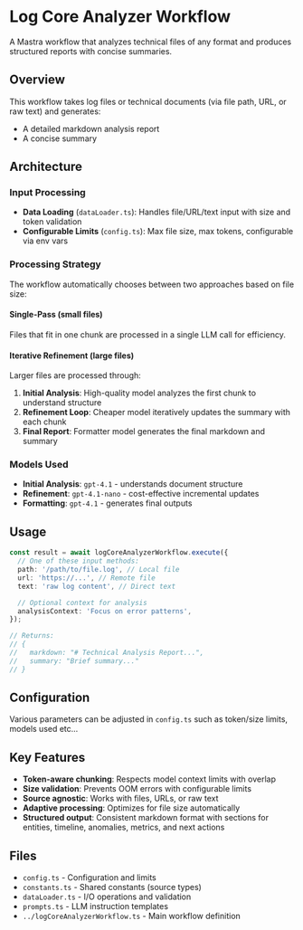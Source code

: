 # Log Core Analyzer Workflow

A Mastra workflow that analyzes technical files of any format and produces structured reports with concise summaries.

## Overview

This workflow takes log files or technical documents (via file path, URL, or raw text) and generates:

- A detailed markdown analysis report
- A concise summary

## Architecture

### Input Processing

- **Data Loading** (`dataLoader.ts`): Handles file/URL/text input with size and token validation
- **Configurable Limits** (`config.ts`): Max file size, max tokens, configurable via env vars

### Processing Strategy

The workflow automatically chooses between two approaches based on file size:

#### Single-Pass (small files)

Files that fit in one chunk are processed in a single LLM call for efficiency.

#### Iterative Refinement (large files)

Larger files are processed through:

1. **Initial Analysis**: High-quality model analyzes the first chunk to understand structure
2. **Refinement Loop**: Cheaper model iteratively updates the summary with each chunk
3. **Final Report**: Formatter model generates the final markdown and summary

### Models Used

- **Initial Analysis**: `gpt-4.1` - understands document structure
- **Refinement**: `gpt-4.1-nano` - cost-effective incremental updates
- **Formatting**: `gpt-4.1` - generates final outputs

## Usage

```typescript
const result = await logCoreAnalyzerWorkflow.execute({
  // One of these input methods:
  path: '/path/to/file.log', // Local file
  url: 'https://...', // Remote file
  text: 'raw log content', // Direct text

  // Optional context for analysis
  analysisContext: 'Focus on error patterns',
});

// Returns:
// {
//   markdown: "# Technical Analysis Report...",
//   summary: "Brief summary..."
// }
```

## Configuration

Various parameters can be adjusted in `config.ts` such as token/size limits, models used etc...

## Key Features

- **Token-aware chunking**: Respects model context limits with overlap
- **Size validation**: Prevents OOM errors with configurable limits
- **Source agnostic**: Works with files, URLs, or raw text
- **Adaptive processing**: Optimizes for file size automatically
- **Structured output**: Consistent markdown format with sections for entities, timeline, anomalies, metrics, and next actions

## Files

- `config.ts` - Configuration and limits
- `constants.ts` - Shared constants (source types)
- `dataLoader.ts` - I/O operations and validation
- `prompts.ts` - LLM instruction templates
- `../logCoreAnalyzerWorkflow.ts` - Main workflow definition
